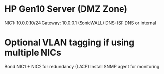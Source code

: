 # HP Gen10 Server (DMZ Zone)
NIC1: 10.0.0.10/24
Gateway: 10.0.0.1 (SonicWALL)
DNS: ISP DNS or internal

# Optional VLAN tagging if using multiple NICs
Bond NIC1 + NIC2 for redundancy (LACP)
Install SNMP agent for monitoring

